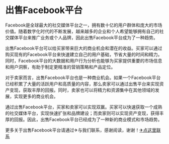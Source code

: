 # 出售Facebook平台

Facebook是全球最大的社交媒体平台之一，拥有数十亿的用户群体和庞大的市场价值。随着数字化时代的不断发展，越来越多的企业和个人希望能够拥有自己的社交媒体平台来推广业务或个人品牌，因此出售Facebook平台成为了一种趋势。

出售Facebook平台可以给买家带来巨大的商业机会和潜在的收益。买家可以通过购买现有的Facebook平台来快速建立自己的用户基础，节省大量的时间和精力。同时，Facebook平台的大数据和用户行为分析也能够为买家提供重要的市场信息和用户洞察，有助于制定更精准的营销策略和产品定位。

对于卖家而言，出售Facebook平台也是一种商业机会。如果一个Facebook平台已经积累了大量的活跃用户和高质量的内容，那么卖家可以通过出售平台来实现资产变现，获取丰厚的回报。同时，卖家也可以将精力和资源集中在其他领域的发展，实现更多的商业机会。

通过出售Facebook平台，买家和卖家可以实现双赢。买家可以快速获取一个成熟的社交媒体平台，实现快速扩张和品牌建设；而卖家则可以实现资产变现，获得丰厚的回报。因此，出售Facebook平台已经成为了一种新的商业模式和市场趋势。

更多关于出售Facebook平台请通过✈与我们联系，感谢阅读，谢谢！[✈点这里联系](https://c.k02.cc)